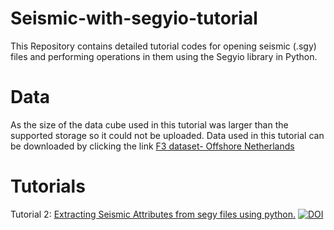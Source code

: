 # Seismic-with-segyio-tutorial
This Repository contains detailed tutorial codes for opening seismic (.sgy) files and performing operations in them using the Segyio library in Python.
# Data
As the size of the data cube used in this tutorial was larger than the supported storage so it could not be uploaded.
Data used in this tutorial can be downloaded by clicking the link [F3 dataset- Offshore Netherlands](https://terranubis.com/datainfo/F3-Demo-2020)

# Tutorials
Tutorial 2: [Extracting Seismic Attributes from segy files using python.]([https://terranubis.com/datainfo/F3-Demo-2020](https://github.com/Arnab14999/Seismic-with-segyio-tutorial/blob/main/Tutorials/Tutorial%202%20-%20Calculation%20of%20Seismic%20Attributes.ipynb)https://github.com/Arnab14999/Seismic-with-segyio-tutorial/blob/main/Tutorials/Tutorial%202%20-%20Calculation%20of%20Seismic%20Attributes.ipynb)
[![DOI](https://zenodo.org/badge/DOI/10.5281/zenodo.8132632.svg)](https://doi.org/10.5281/zenodo.8132632)

